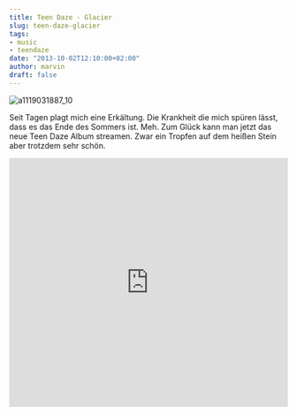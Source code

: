 ```yaml
---
title: Teen Daze - Glacier
slug: teen-daze-glacier
tags:
- music
- teendaze
date: "2013-10-02T12:10:00+02:00"
author: marvin
draft: false
---
```

![a1119031887_10](/images/a1119031887_10.jpg)

Seit Tagen plagt mich eine Erkältung. Die Krankheit die mich spüren
lässt, dass es das Ende des Sommers ist. Meh. Zum Glück kann man jetzt
das neue Teen Daze Album streamen. Zwar ein Tropfen auf dem heißen Stein
aber trotzdem sehr schön.

<iframe width="100%" height="450" scrolling="no" frameborder="no" src="https://w.soundcloud.com/player/?url=https%3A//api.soundcloud.com/playlists/11090771&amp;auto_play=false&amp;hide_related=false&amp;show_comments=true&amp;show_user=true&amp;show_reposts=false&amp;visual=true"></iframe>